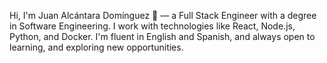 Hi, I'm Juan Alcántara Domínguez 👋 — a Full Stack Engineer with a degree in Software Engineering. I work with technologies like React, Node.js, Python, and Docker. I'm fluent in English and Spanish, and always open to learning, and exploring new opportunities.